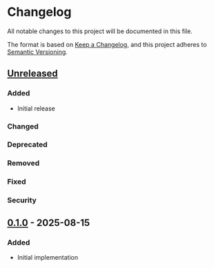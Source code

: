 # Changelog

All notable changes to this project will be documented in this file.

The format is based on [Keep a Changelog](https://keepachangelog.com/en/1.0.0/),
and this project adheres to [Semantic Versioning](https://semver.org/spec/v2.0.0.html).

## [Unreleased]

### Added
- Initial release

### Changed

### Deprecated

### Removed

### Fixed

### Security

## [0.1.0] - 2025-08-15

### Added
- Initial implementation

[Unreleased]: https://github.com/Mightybeast12/portfolio_site/compare/v0.1.0...HEAD
[0.1.0]: https://github.com/Mightybeast12/portfolio_site/releases/tag/v0.1.0
